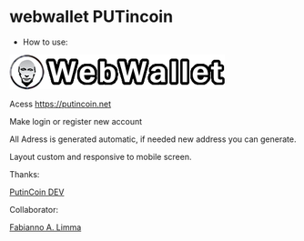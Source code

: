 # webwallet PUTincoin

- How to use:

<img src="assets/images/logo-put.png">

Acess https://putincoin.net

Make login or register new account

All Adress is generated automatic, if needed new address you can generate.

Layout custom and responsive to mobile screen.

Thanks:

<a href="https://github.com/PutinCoinPUT">PutinCoin DEV</a>

Collaborator:

<a href="https://github.com/limmachaindev">Fabianno A. Limma</a>

